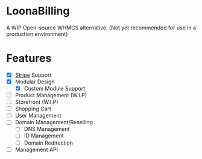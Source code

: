 # LoonaBilling

A WIP Open-source WHMCS alternative.
(Not yet recommended for use in a production environment)
# Features
- [x] [Stripe](https://stripe.com) Support
- [x] Modular Design
    - [x] Custom Module Support
- [ ] Product Management (W.I.P)
- [ ] Storefront (W.I.P)
- [ ] Shopping Cart
- [ ] User Management
- [ ] Domain Management/Reselling
    - [ ] DNS Management
    - [ ] ID Management
    - [ ] Domain Redirection
- [ ] Management API
